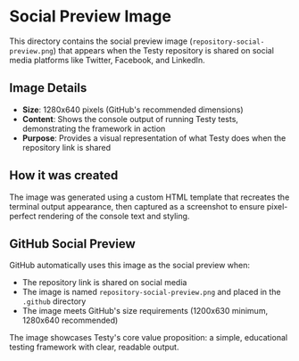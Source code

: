# Social Preview Image

This directory contains the social preview image (`repository-social-preview.png`) that appears when the Testy repository is shared on social media platforms like Twitter, Facebook, and LinkedIn.

## Image Details

- **Size**: 1280x640 pixels (GitHub's recommended dimensions)
- **Content**: Shows the console output of running Testy tests, demonstrating the framework in action
- **Purpose**: Provides a visual representation of what Testy does when the repository link is shared

## How it was created

The image was generated using a custom HTML template that recreates the terminal output appearance, then captured as a screenshot to ensure pixel-perfect rendering of the console text and styling.

## GitHub Social Preview

GitHub automatically uses this image as the social preview when:
- The repository link is shared on social media
- The image is named `repository-social-preview.png` and placed in the `.github` directory
- The image meets GitHub's size requirements (1200x630 minimum, 1280x640 recommended)

The image showcases Testy's core value proposition: a simple, educational testing framework with clear, readable output.